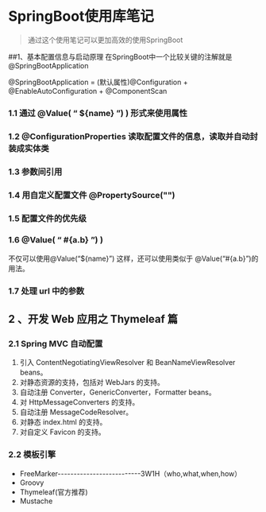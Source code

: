 # SpringBoot使用库笔记
>通过这个使用笔记可以更加高效的使用SpringBoot

##1、基本配置信息与启动原理
在SpringBoot中一个比较关键的注解就是@SpringBootApplication       
    
@SpringBootApplication = (默认属性)@Configuration + @EnableAutoConfiguration + @ComponentScan       

### 1.1 通过 @Value( “ ${name} ”) ) 形式来使用属性

### 1.2 @ConfigurationProperties 读取配置文件的信息，读取并自动封装成实体类

### 1.3  参数间引用

### 1.4  用自定义配置文件 @PropertySource("")

### 1.5 配置文件的优先级

### 1.6 @Value( “ #{a.b} ”) )
不仅可以使用@Value(“${name}”) 这样，还可以使用类似于 @Value(“#{a.b}”)的用法。

### 1.7 处理 url 中的参数


## 2 、开发 Web 应用之 Thymeleaf 篇

### 2.1 Spring MVC 自动配置

1. 引入 ContentNegotiatingViewResolver 和 BeanNameViewResolver beans。
2. 对静态资源的支持，包括对 WebJars 的支持。
3. 自动注册 Converter，GenericConverter，Formatter beans。
4. 对 HttpMessageConverters 的支持。
5. 自动注册 MessageCodeResolver。
6. 对静态 index.html 的支持。
7. 对自定义 Favicon 的支持。

### 2.2 模板引擎
* FreeMarker--------------------------3W1H（who,what,when,how）
* Groovy
* Thymeleaf(官方推荐)
* Mustache







